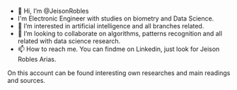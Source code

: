 - 👋 Hi, I’m @JeisonRobles
-    I'm Electronic Engineer with studies on biometry and Data Science.
- 👀 I’m interested in artificial intelligence and all branches related.
- 💞️ I’m looking to collaborate on algorithms, patterns recognition and all related with data science research.
- 📫 How to reach me. You can findme on Linkedin, just look for Jeison Robles Arias.

On this account can be found interesting own researches and main readings and sources.

<!---
JeisonRobles/JeisonRobles is a ✨ special ✨ repository because its `README.md` (this file) appears on your GitHub profile.
You can click the Preview link to take a look at your changes.
--->
